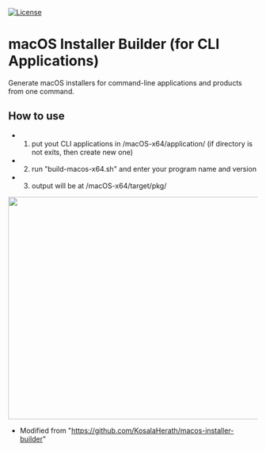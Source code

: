 [![License](https://img.shields.io/badge/License-Apache%202.0-blue.svg)](https://opensource.org/licenses/Apache-2.0)

# macOS Installer Builder (for CLI Applications)
Generate macOS installers for command-line applications and products from one command.

## How to use
 - 1. put yout CLI applications in /macOS-x64/application/ (if directory is not exits, then create new one)
 - 2. run "build-macos-x64.sh" and enter your program name and version
 - 3. output will be at /macOS-x64/target/pkg/

<p align="center"> 
  <img src="https://cdn.dribbble.com/users/1161517/screenshots/7896076/apple-logo-animation.gif" width="600" height="450" />
</p>

* Modified from "https://github.com/KosalaHerath/macos-installer-builder"

